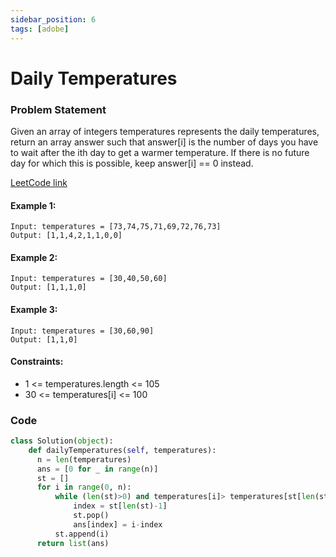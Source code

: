 ```yaml
---
sidebar_position: 6
tags: [adobe]
---
```


# Daily Temperatures

### Problem Statement

Given an array of integers temperatures represents the daily temperatures, return an array answer such that answer[i] is the number of days you have to wait after the ith day to get a warmer temperature. If there is no future day for which this is possible, keep answer[i] == 0 instead.

[LeetCode link](https://leetcode.com/problems/daily-temperatures/)

#### Example 1:

```
Input: temperatures = [73,74,75,71,69,72,76,73]
Output: [1,1,4,2,1,1,0,0]
```

#### Example 2:

```
Input: temperatures = [30,40,50,60]
Output: [1,1,1,0]
```

#### Example 3:

```
Input: temperatures = [30,60,90]
Output: [1,1,0]
```

#### Constraints:

- 1 <= temperatures.length <= 105
- 30 <= temperatures[i] <= 100

### Code

```python title="Python Code"
class Solution(object):
    def dailyTemperatures(self, temperatures):
      n = len(temperatures)
      ans = [0 for _ in range(n)]
      st = []
      for i in range(0, n):
          while (len(st)>0) and temperatures[i]> temperatures[st[len(st)-1]]:
              index = st[len(st)-1]
              st.pop()
              ans[index] = i-index
          st.append(i)
      return list(ans)
```

